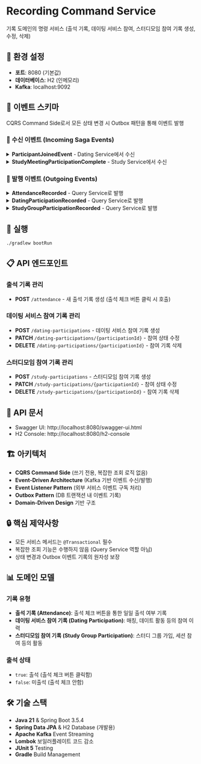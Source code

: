 # Recording Command Service

기록 도메인의 명령 서비스 (출석 기록, 데이팅 서비스 참여, 스터디모임 참여 기록 생성, 수정, 삭제)

## 🔧 환경 설정
- **포트**: 8080 (기본값)
- **데이터베이스**: H2 (인메모리)
- **Kafka**: localhost:9092

## 📡 이벤트 스키마
CQRS Command Side로서 모든 상태 변경 시 Outbox 패턴을 통해 이벤트 발행

### 🔽 수신 이벤트 (Incoming Saga Events)

<details>
<summary><strong>ParticipantJoinedEvent</strong> - Dating Service에서 수신</summary>

**Record 클래스:**
```java
// 📁 saga/incoming/DatingParticipationReceived.java
public record DatingParticipationReceived(
    Long datingMeetingId,    // 데이팅 이벤트 ID
    Long participantId,      // 참가자 ID  
    Long userId,             // 사용자 ID
    LocalDateTime joinedAt   // 참여 시점
) {}
```

**예시 JSON:**
```json
{
  "datingMeetingId": 123,
  "participantId": 456,
  "userId": 789,
  "joinedAt": "2024-08-21T19:00:00"
}
```
</details>

<details>
<summary><strong>StudyMeetingParticipationComplete</strong> - Study Service에서 수신</summary>

**Record 클래스:**
```java
// 📁 saga/incoming/StudyParticipationReceived.java
public record StudyParticipationReceived(
    Long studyMeetingId,     // 스터디 미팅 ID
    Long participantId,      // 참가자 ID
    Long userId,             // 사용자 ID  
    LocalDateTime completedAt // 완료 시점
) {}
```

**예시 JSON:**
```json
{
  "studyMeetingId": 123,
  "participantId": 456,
  "userId": 789,
  "completedAt": "2024-08-21T14:00:00"
}
```
</details>

### 🔼 발행 이벤트 (Outgoing Events)

<details>
<summary><strong>AttendanceRecorded</strong> - Query Service로 발행</summary>

**이벤트 정보:**
- **이벤트 타입:** AttendanceRecorded  
- **Aggregate 타입:** AttendanceRecord
- **발생 시점:** POST /attendance (출석 체크 버튼 클릭 시)
- **대상 서비스:** Recording Query Service

**Record 클래스:**
```java
// 📁 saga/outgoing/AttendanceRecordCreated.java
public record AttendanceRecordCreated(
    Long id,                        // 출석 기록 ID
    String userId,                  // 사용자 ID
    LocalDate attendanceDate,       // 출석 날짜
    Boolean isAttended,             // 출석 여부
    LocalDateTime checkInTime,      // 체크인 시간
    LocalDateTime recordedAt        // 기록 생성 시간
) {
    public static AttendanceRecordCreated from(AttendanceRecord record) {
        return new AttendanceRecordCreated(
            record.getId(),
            record.getUserId(),
            record.getAttendanceDate(),
            record.getIsAttended(),
            record.getCheckInTime(),
            record.getRecordedAt()
        );
    }
}
```

**예시 JSON:**
```json
{
  "eventType": "AttendanceRecorded",
  "aggregateType": "AttendanceRecord",
  "aggregateId": 123,
  "data": {
    "id": 123,
    "userId": "user_123456789",
    "attendanceDate": "2024-08-21",
    "isAttended": true,
    "checkInTime": "2024-08-21T09:00:00",
    "recordedAt": "2024-08-21T09:00:00"
  }
}
```
</details>

<details>
<summary><strong>DatingParticipationRecorded</strong> - Query Service로 발행</summary>

**이벤트 정보:**
- **이벤트 타입:** DatingParticipationRecorded
- **Aggregate 타입:** DatingParticipation  
- **발생 시점:** 외부 이벤트 수신 시 (ParticipantJoinedEvent 처리)
- **대상 서비스:** Recording Query Service

**Record 클래스:**
```java
// 📁 saga/outgoing/DatingParticipationRecorded.java
public record DatingParticipationRecorded(
    Long id,                            // 참여 기록 ID
    String userId,                      // 사용자 ID
    String datingEventId,               // 데이팅 이벤트 ID
    LocalDateTime participationDate,    // 참여 날짜
    String status,                      // 참여 상태
    LocalDateTime recordedAt            // 기록 생성 시간
) {}
```

**예시 JSON:**
```json
{
  "eventType": "DatingParticipationRecorded",
  "aggregateType": "DatingParticipation",
  "aggregateId": 456,
  "data": {
    "id": 456,
    "userId": "user_123456789",
    "datingEventId": "dating_event_789",
    "participationDate": "2024-08-21T19:00:00",
    "status": "PARTICIPATED",
    "recordedAt": "2024-08-21T19:00:00"
  }
}
```
</details>

<details>
<summary><strong>StudyGroupParticipationRecorded</strong> - Query Service로 발행</summary>

**이벤트 정보:**
- **이벤트 타입:** StudyGroupParticipationRecorded
- **Aggregate 타입:** StudyGroupParticipation
- **발생 시점:** 외부 이벤트 수신 시 (StudyMeetingParticipationComplete 처리)  
- **대상 서비스:** Recording Query Service

**Record 클래스:**
```java
// 📁 saga/outgoing/StudyParticipationRecorded.java
public record StudyParticipationRecorded(
    Long id,                            // 참여 기록 ID
    String userId,                      // 사용자 ID
    String studyGroupId,                // 스터디 그룹 ID
    String sessionId,                   // 세션 ID
    LocalDateTime participationDate,    // 참여 날짜
    String status,                      // 참여 상태
    LocalDateTime recordedAt            // 기록 생성 시간
) {}
```

**예시 JSON:**
```json
{
  "eventType": "StudyGroupParticipationRecorded",
  "aggregateType": "StudyGroupParticipation",
  "aggregateId": 789,
  "data": {
    "id": 789,
    "userId": "user_123456789",
    "studyGroupId": "study_group_456",
    "sessionId": "session_123",
    "participationDate": "2024-08-21T14:00:00",
    "status": "ATTENDED",
    "recordedAt": "2024-08-21T14:00:00"
  }
}
```
</details>

## 🚀 실행
```bash
./gradlew bootRun
```

## 📋 API 엔드포인트

### 출석 기록 관리
- **POST** `/attendance` - 새 출석 기록 생성 (출석 체크 버튼 클릭 시 호출)

### 데이팅 서비스 참여 기록 관리
- **POST** `/dating-participations` - 데이팅 서비스 참여 기록 생성
- **PATCH** `/dating-participations/{participationId}` - 참여 상태 수정
- **DELETE** `/dating-participations/{participationId}` - 참여 기록 삭제

### 스터디모임 참여 기록 관리
- **POST** `/study-participations` - 스터디모임 참여 기록 생성
- **PATCH** `/study-participations/{participationId}` - 참여 상태 수정
- **DELETE** `/study-participations/{participationId}` - 참여 기록 삭제

## 📄 API 문서
- Swagger UI: http://localhost:8080/swagger-ui.html
- H2 Console: http://localhost:8080/h2-console

## 🏗️ 아키텍처
- **CQRS Command Side** (쓰기 전용, 복잡한 조회 로직 없음)
- **Event-Driven Architecture** (Kafka 기반 이벤트 수신/발행)
- **Event Listener Pattern** (외부 서비스 이벤트 구독 처리)
- **Outbox Pattern** (DB 트랜잭션 내 이벤트 기록)
- **Domain-Driven Design** 기반 구조

## 🔒 핵심 제약사항
- 모든 서비스 메서드는 `@Transactional` 필수
- 복잡한 조회 기능은 수행하지 않음 (Query Service 역할 아님)
- 상태 변경과 Outbox 이벤트 기록의 원자성 보장

## 📊 도메인 모델

### 기록 유형
- **출석 기록 (Attendance)**: 출석 체크 버튼을 통한 일일 출석 여부 기록
- **데이팅 서비스 참여 기록 (Dating Participation)**: 매칭, 데이트 활동 등의 참여 이력
- **스터디모임 참여 기록 (Study Group Participation)**: 스터디 그룹 가입, 세션 참여 등의 활동

### 출석 상태
- `true`: 출석 (출석 체크 버튼 클릭함)
- `false`: 미출석 (출석 체크 안함)

## 🛠️ 기술 스택
- **Java 21** & Spring Boot 3.5.4
- **Spring Data JPA** & H2 Database (개발용)
- **Apache Kafka** Event Streaming
- **Lombok** 보일러플레이트 코드 감소
- **JUnit 5** Testing
- **Gradle** Build Management